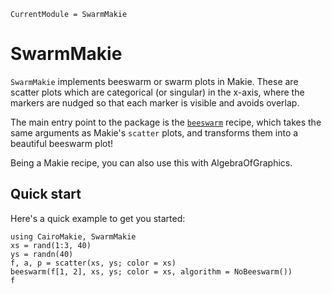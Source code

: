 ```@meta
CurrentModule = SwarmMakie
```

# SwarmMakie

`SwarmMakie` implements beeswarm or swarm plots in Makie.  These are scatter plots which are categorical (or singular) in the x-axis, where the markers are nudged so that each marker is visible and avoids overlap.

The main entry point to the package is the [`beeswarm`](@ref) recipe, which takes the same arguments as Makie's `scatter` plots, and transforms them into a beautiful beeswarm plot!

Being a Makie recipe, you can also use this with AlgebraOfGraphics.

## Quick start

Here's a quick example to get you started:

```@example quickstart
using CairoMakie, SwarmMakie
xs = rand(1:3, 40)
ys = randn(40)
f, a, p = scatter(xs, ys; color = xs)
beeswarm(f[1, 2], xs, ys; color = xs, algorithm = NoBeeswarm())
f
```

